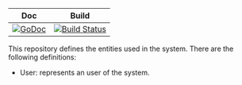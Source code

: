 |Doc|Build|
|---|-----|
|[![GoDoc](https://godoc.org/github.com/clawio/entities?status.svg)](https://godoc.org/github.com/clawio/entities)|[![Build Status](https://drone.io/github.com/clawio/entities/status.png)](https://drone.io/github.com/clawio/entities/latest)|


This repository defines the entities used in the system. There are the following
definitions:

* User: represents an user of the system.
